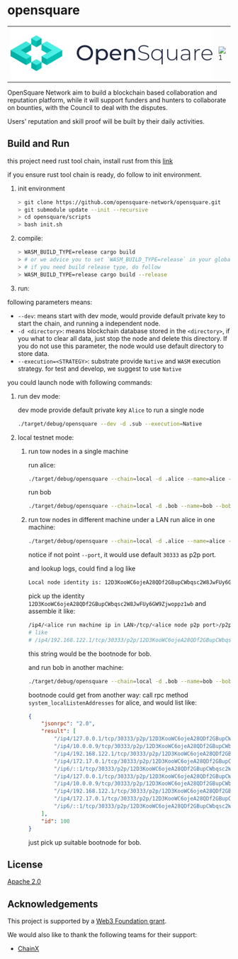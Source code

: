# opensquare

<table cellspacing="0" cellpadding="0" style="border: none;">
  <tr>
    <td><img src="/logo.png"  alt="1"></td>
    <td><img src="/docs/web3_foundation_grants_badge_black.png" alt="1"></td>
   </tr>
</table>

OpenSquare Network aim to build a blockchain based collaboration and reputation platform, while it will support funders
and hunters to collaborate on bounties, with the Council to deal with the disputes.

Users' reputation and skill proof will be built by their daily activities.

## Build and Run
this project need rust tool chain, install rust from this [link](https://www.rust-lang.org/learn/get-started)

if you ensure rust tool chain is ready, do follow to init environment.
1. init environment
    ```bash
    > git clone https://github.com/opensquare-network/opensquare.git
    > git submodule update --init --recursive
    > cd opensquare/scripts
    > bash init.sh
    ```
2. compile:
    ```bash
    > WASM_BUILD_TYPE=release cargo build
    > # or we advice you to set `WASM_BUILD_TYPE=release` in your global environment variables, so that you do not need to put every time before `cargo`
    > # if you need build release type, do follow
    > WASM_BUILD_TYPE=release cargo build --release
    ```
3. run:

following parameters means:
* `--dev`: means start with dev mode, would provide default private key to start the chain, and running a independent node.
* `-d <directory>`: means blockchain database stored in the `<directory>`, if you what to clear all data, just stop the
node and delete this directory. If you do not use this parameter, the node would use default directory to store data.
* `--execution=<STRATEGY>`: substrate provide `Native` and `WASM` execution strategy. for test and develop, we suggest to
use `Native`

you could launch node with following commands:

1. run dev mode:

    dev mode provide default private key `Alice` to run a single node
    ```bash
    ./target/debug/opensquare --dev -d .sub --execution=Native
    ```
2. local testnet mode:
    1. run tow nodes in a single machine

        run alice:
        ```bash
        ./target/debug/opensquare --chain=local -d .alice --name=alice --alice --execution=Native
        ```
        run bob
        ```bash
        ./target/debug/opensquare --chain=local -d .bob --name=bob --bob --execution=Native
        ```
    2. run tow nodes in different machine under a LAN
        run alice in one machine:
        ```bash
        ./target/debug/opensquare --chain=local -d .alice --name=alice --alice --execution=Native --ws-external --rpc-external --rpc-cors=all
        ```
        notice if not point `--port`, it would use default `30333` as p2p port.

        and lookup logs, could find a log like
        ```bash
        Local node identity is: 12D3KooWC6ojeA28QDf2GBupCWbqsc2W8JwFUy6GW9Zjwoppz1wb (legacy representation: QmUaXtahadUKyosAnpdefPRdxM3CkHeb9uh6QZW6hNQcPz)
        ```
        pick up the identity `12D3KooWC6ojeA28QDf2GBupCWbqsc2W8JwFUy6GW9Zjwoppz1wb` and assemble it like:
        ```bash
        /ip4/<alice run machine ip in LAN>/tcp/<alice node p2p port>/p2p/12D3KooWC6ojeA28QDf2GBupCWbqsc2W8JwFUy6GW9Zjwoppz1wb
        # like
        # /ip4/192.168.122.1/tcp/30333/p2p/12D3KooWC6ojeA28QDf2GBupCWbqsc2W8JwFUy6GW9Zjwoppz1wb
        ```
        this string would be the bootnode for bob.

        and run bob in another machine:
        ```bash
        ./target/debug/opensquare --chain=local -d .bob --name=bob --bob --execution=Native --ws-external --rpc-external --rpc-cors=all --bootnode=<bootnode above>
        ```

        bootnode could get from another way: call rpc method `system_localListenAddresses` for alice, and would list like:
        ```json
        {
            "jsonrpc": "2.0",
            "result": [
                "/ip4/127.0.0.1/tcp/30333/p2p/12D3KooWC6ojeA28QDf2GBupCWbqsc2W8JwFUy6GW9Zjwoppz1wb",
                "/ip4/10.0.0.9/tcp/30333/p2p/12D3KooWC6ojeA28QDf2GBupCWbqsc2W8JwFUy6GW9Zjwoppz1wb",
                "/ip4/192.168.122.1/tcp/30333/p2p/12D3KooWC6ojeA28QDf2GBupCWbqsc2W8JwFUy6GW9Zjwoppz1wb",
                "/ip4/172.17.0.1/tcp/30333/p2p/12D3KooWC6ojeA28QDf2GBupCWbqsc2W8JwFUy6GW9Zjwoppz1wb",
                "/ip6/::1/tcp/30333/p2p/12D3KooWC6ojeA28QDf2GBupCWbqsc2W8JwFUy6GW9Zjwoppz1wb",
                "/ip4/127.0.0.1/tcp/30333/p2p/12D3KooWC6ojeA28QDf2GBupCWbqsc2W8JwFUy6GW9Zjwoppz1wb",
                "/ip4/10.0.0.9/tcp/30333/p2p/12D3KooWC6ojeA28QDf2GBupCWbqsc2W8JwFUy6GW9Zjwoppz1wb",
                "/ip4/192.168.122.1/tcp/30333/p2p/12D3KooWC6ojeA28QDf2GBupCWbqsc2W8JwFUy6GW9Zjwoppz1wb",
                "/ip4/172.17.0.1/tcp/30333/p2p/12D3KooWC6ojeA28QDf2GBupCWbqsc2W8JwFUy6GW9Zjwoppz1wb",
                "/ip6/::1/tcp/30333/p2p/12D3KooWC6ojeA28QDf2GBupCWbqsc2W8JwFUy6GW9Zjwoppz1wb"
            ],
            "id": 100
        }
        ```
        just pick up suitable bootnode for bob.

## License
[Apache 2.0](LICENSE)

## Acknowledgements

This project is supported by a [Web3 Foundation grant](https://web3.foundation/grants/).

We would also like to thank the following teams for their support:

* [ChainX](https://www.chainx.org)
